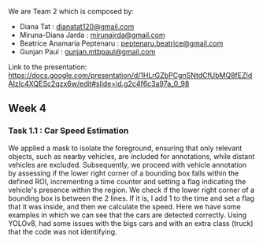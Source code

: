 We are Team 2 which is composed by:
- Diana Tat : dianatat120@gmail.com
- Miruna-Diana Jarda : mirunajrda@gmail.com
- Beatrice Anamaria Peptenaru : peptenaru.beatrice@gmail.com 
- Gunjan Paul : gunjan.mtbpaul@gmail.com


Link to the presentation: https://docs.google.com/presentation/d/1HLrGZbPCgnSNtdCfUbMQ8fEZIdAIzIc4XQESc2qzx6w/edit#slide=id.g2c4f6c3a97a_0_98

## Week 4
### Task 1.1 : Car Speed Estimation
We applied a mask to isolate the foreground, ensuring that only relevant objects, such as nearby vehicles, are included for annotations, while distant vehicles are excluded.
Subsequently, we proceed with vehicle annotation by assessing if the lower right corner of a bounding box falls within the defined ROI, incrementing a time counter and setting a flag indicating the vehicle's presence within the region. We check if the lower right corner of a bounding box is between the 2 lines. If it is, I add 1 to the time and set a flag that it was inside, and then we calculate the speed.
Here we have some examples in which we can see that the cars are detected correctly. Using YOLOv8, had some issues with the bigs cars and with an extra class (truck) that the code was not identifying.
